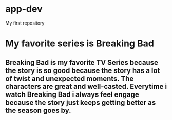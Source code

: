 # app-dev
My first repository
#  My favorite series is Breaking Bad 
## Breaking Bad is my favorite TV Series because the story is so good because the story has a lot of twist and unexpected moments. The characters are great and well-casted. Everytime i watch Breaking Bad i always feel engage because the story just keeps getting better as the season goes by. 
